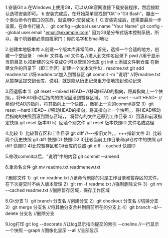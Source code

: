 1.安装Git
a.在Windows上使用Git，可以从Git官网直接下载安装程序，然后按默认选项安装即可。
b.安装完成后，在开始菜单里找到“Git”->“Git Bash”，蹦出一个类似命令行窗口的东西，就说明Git安装成功！
C.安装完成后，还需要最后一步设置，在命令行输入：
	git config --global user.name "Your Name"
	git config --global user.email "email@example.com"
因为Git是分布式版本控制系统，所以，每个机器都必须自报家门：你的名字和Email地址


2.创建本地版本库
a.创建一个版本库非常简单，首先，选择一个合适的地方，创建一个空目录：
mkdir 文件名
cd 文件名  //进入到文件名目录下
pwd   //用于显示当前目录
b.把新建的文件变成Git可以管理的仓库
git init
c.添加文件到仓库
在新建文件的目录下（即工作区）新建一个文本文件如：readme.txt
git add readme.txt   //将readme.txt加入到暂存区
git commit -m "说明" //将readme.txt从暂存区提交到仓库，说明，就是能从历史记录里方便地找到改动记录


3.回退版本
1）git reset --mixed HEAD~ //移动HEAD的指向，将其指向上一个快照，，将HEAD移动后指向的快照回滚到暂存区域。
2）git reset --soft HEAD~  //移动HEAD的指向，将其指向上一个快照，，撤销上一次的commit提交
3）git reset --hard HEAD~  //移动HEAD的指向，将其指向上一个快照，，将HEAD移动后指向的快照回滚到暂存区域，，
	将暂存的文件还原到工作目录
4）回滚和前滚指定快照
git reset 版本ID
5）回滚个别文件
git reset 版本快照ID 文件名或路径

4.比较
1）比较暂存区和工作目录
git diff  //---指旧文件，，+++指新文件
2）比较两个历史快照
git diff 快照ID1 快照ID2
3)比较当前工作目录和git仓库中的快照
gif diff 快照ID
4)比较暂存区和Git仓库的快照
git diff --cached 快照ID

5.修改commit以后，"说明"中的内容
git commit --amend

6.重命名文件
git mv readme.txt readmenew.txt

7.删除文件
1）git rm readme.txt //该命令删除的只是工作目录和暂存区的文件，在下次提交时不纳入版本管理
2）git rm -f readme.txt //强制删除文件
3）git rm --cached readme.txt //删除暂存区域，保存工作区域

8.Git分支
1）git branch 分支名 //创建分支
2）git checkout 分支名 //切换分支
3）git merge 分支名   //将其他分支合并到目前所在的分支上
4）git branch -d/--delete 分支名  //删除分支

9.log打印
git log --decorate //让log显示指向提交的索引
		--oneline  //一行显示一个快照
		--graph    //图像化显示
		--all      //全部显示
